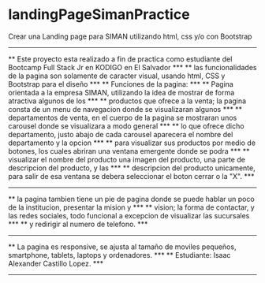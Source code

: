 # landingPageSimanPractice
Crear una Landing page para SIMAN utilizando html, css y/o con Bootstrap
*************************************************************************************************************************
** Este proyecto esta realizado a fin de practica como estudiante del Bootcamp Full Stack Jr en KODIGO en El Salvador ***
** las funcionalidades de la pagina son solamente de caracter visual, usando html, CSS y Bootstrap para el diseño     ***
** Funciones de la pagina:                                                                                            ***
**  Pagina orientada a la empresa SIMAN, utilizando la idea de mostrar de forma atractiva algunos de los              ***
**  productos que ofrece a la venta; la pagina consta de un menu de navegacion donde se visualizaran algunos          ***
**  departamentos de venta, en el cuerpo de la pagina se mostraran unos carousel donde se visualizara a modo general  ***
**  lo que ofrece dicho departamento, justo abajo de cada carousel aparecera el nombre del departamento y la opcion   *** 
**  para visualizar sus productos por medio de botones, los cuales abriran una ventana emergente donde se podra       ***
**  visualizar el nombre del producto una imagen del producto, una parte de descripcion del producto, y las           ***
**  descripcion del producto unicamente, para salir de esa ventana se debera seleccionar el boton cerrar o la "X".    ***
**                                                                                                                    ***
**  la pagina tambien tiene un pie de pagina donde se puede hablar un poco de la institucion, presentar la mision y   ***
**  vision; la forma de contactar, y las redes sociales, todo funcional a excepcion de visualizar las sucursales      ***
**  y redirigir al numero de telefono.                                                                                ***
**                                                                                                                    ***
**  La pagina es responsive, se ajusta al tamaño de moviles pequeños, smartphone, tablets, laptops y ordenadores.     ***
**  Estudiante: Isaac Alexander Castillo Lopez.                                                                       ***
*************************************************************************************************************************